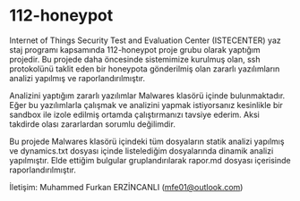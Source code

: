 # 112-honeypot
  Internet of Things Security Test and Evaluation Center (ISTECENTER) yaz staj programı kapsamında 112-honeypot proje grubu olarak yaptığım projedir. Bu projede daha öncesinde sistemimize kurulmuş olan, ssh protokolünü taklit eden bir honeypota gönderilmiş olan zararlı yazılımların analizi yapılmış ve raporlandırılmıştır.

  Analizini yaptığım zararlı yazılımlar Malwares klasörü içinde bulunmaktadır. Eğer bu yazılımlarla çalışmak ve analizini yapmak istiyorsanız kesinlikle bir sandbox ile izole    edilmiş ortamda çalıştırmanızı tavsiye ederim. Aksi takdirde olası zararlardan sorumlu değilimdir.

  Bu projede Malwares klasörü içindeki tüm dosyaların statik analizi yapılmış ve dynamics.txt dosyası içinde listelediğim dosyalarında dinamik analizi yapılmıştır. Elde ettiğim bulgular gruplandırılarak rapor.md dosyası içerisinde raporlandırılmıştır.

İletişim: Muhammed Furkan ERZİNCANLI (mfe01@outlook.com)
